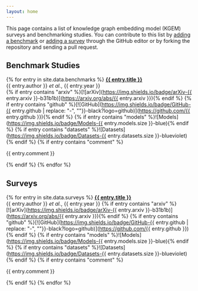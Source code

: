 ```yaml
---
layout: home
---
```

This page contains a list of knowledge graph embedding model (KGEM) surveys and
benchmarking studies. You can contribute to this list by
[adding a benchmark](https://github.com/pykeen/kgem-meta-review/edit/main/_data/benchmarks.yml) or
[adding a survey](https://github.com/pykeen/kgem-meta-review/edit/main/_data/surveys.yml) through
the GitHub editor or by forking the repository and sending a pull request.

## Benchmark Studies

{% for entry in site.data.benchmarks %}
<strong><a href="{{ entry.link }}">{{ entry.title }}</a></strong>
<br />{{ entry.author }} *et al.*, {{ entry.year }}
<br />
{% if entry contains "arxiv" %}[![arXiv](https://img.shields.io/badge/arXiv-{{ entry.arxiv }}-b31b1b)](https://arxiv.org/abs/{{ entry.arxiv }}){% endif %} {% if entry contains "github" %}[![GitHub](https://img.shields.io/badge/GitHub-{{ entry.github | replace: "-", ""}}-black?logo=github)](https://github.com/{{ entry.github }}){% endif %} {% if entry contains "models" %}![Models](https://img.shields.io/badge/Models-{{ entry.models.size }}-blue){% endif %} {% if entry contains "datasets" %}![Datasets](https://img.shields.io/badge/Datasets-{{ entry.datasets.size }}-blueviolet){% endif %}
{% if entry contains "comment" %}<p>{{ entry.comment }}</p>{% endif %}
{% endfor %}

## Surveys

{% for entry in site.data.surveys %}
<strong><a href="{{ entry.link }}">{{ entry.title }}</a></strong>
<br />{{ entry.author }} *et al.*, {{ entry.year }}
{% if entry contains "arxiv" %}<br />[![arXiv](https://img.shields.io/badge/arXiv-{{ entry.arxiv }}-b31b1b)](https://arxiv.org/abs/{{ entry.arxiv }}){% endif %} {% if entry contains "github" %}[![GitHub](https://img.shields.io/badge/GitHub-{{ entry.github | replace: "-", ""}}-black?logo=github)](https://github.com/{{ entry.github }}){% endif %} {% if entry contains "models" %}![Models](https://img.shields.io/badge/Models-{{ entry.models.size }}-blue){% endif %} {% if entry contains "datasets" %}![Datasets](https://img.shields.io/badge/Datasets-{{ entry.datasets.size }}-blueviolet){% endif %}
{% if entry contains "comment" %}<p>{{ entry.comment }}</p>{% endif %}
{% endfor %}
